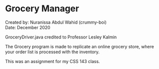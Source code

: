 # Grocery Manager

Created by: Nuranissa Abdul Wahid (crummy-boi)  
Date: December 2020  

GroceryDriver.java credited to Professor Lesley Kalmin   

The Grocery program is made to replicate an online grocery store, where your order list is processed with the inventory.   

This was an assignment for my CSS 143 class.
